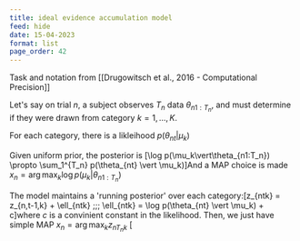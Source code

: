 ```yaml
---
title: ideal evidence accumulation model
feed: hide
date: 15-04-2023
format: list
page_order: 42
---
```



Task and notation from [[Drugowitsch et al., 2016 - Computational Precision]]

Let's say on trial $n$, a subject observes $T_n$ data $\theta_{n1:T_n}$, and must determine if they were drawn from category $k = 1,...,K$.

For each category, there is a likleihood $p(\theta_{nt} \vert \mu_k)$

Given uniform prior, the posterior is \[\log p(\mu_k\vert\theta_{n1:T_n}) \propto \sum_1^{T_n} p(\theta_{nt} \vert \mu_k)\]And a MAP choice is made $x_n = \arg\max_k \log p(\mu_k\vert\theta_{n1:T_n})$

The model maintains a 'running posterior' over each category:\[z_{ntk} = z_{n,t-1,k} + \ell_{ntk} \;;\; \ell_{ntk} = \log p(\theta_{nt} \vert \mu_k) + c\]where $c$ is a convinient constant in the likelihood. Then, we just have simple MAP $x_n = \arg\max_k z_{nT_nk}$
\[